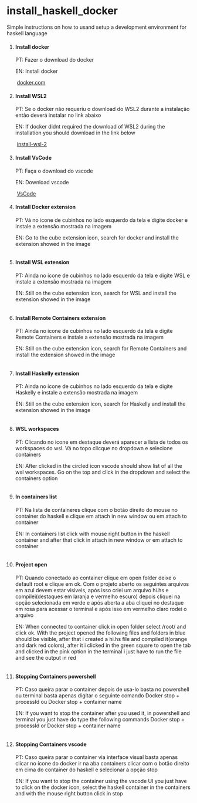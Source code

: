 # install_haskell_docker
Simple instructions on how to usand setup a development environment for haskell language

<ol>
    <li>
        <h4>Install docker</h4>
        <p>PT: Fazer o download do docker</p>
        <p>EN: Install docker</p>
        <img src="https://github.com/KevinDaSilvaS/install_haskell_docker/blob/master/images/docker.jpg" alt="">
        <a href="https://www.docker.com/">docker.com </a>
    </li>
    
 <li>
        <h4>Install WSL2</h4>
        <p>PT: Se o docker não requeriu o download do WSL2 durante a instalação então deverá instalar no link abaixo</p>
        <p>EN: If docker didnt required the download of WSL2 during the installation you should download in the link below</p>
        <img src="https://github.com/KevinDaSilvaS/install_haskell_docker/blob/master/images/wsl2.png" alt="">
        <a href="https://docs.microsoft.com/pt-br/windows/wsl/install-win10#step-2---update-to-wsl-2">install-wsl-2 </a>
    </li>
    
   <li>
        <h4>Install VsCode</h4>
        <p>PT: Faça o download do vscode</p>
        <p>EN: Download vscode</p>
        <img src="https://github.com/KevinDaSilvaS/install_haskell_docker/blob/master/images/vscode.png" alt="">
        <a href="https://code.visualstudio.com/">VsCode </a>
    </li>
    
   <li>
        <h4>Install Docker extension</h4>
        <p>PT: Vá no icone de cubinhos no lado esquerdo da tela e digite docker e instale a extensão mostrada na imagem</p>
        <p>EN: Go to the cube extension icon, search for docker and install the extension showed in the image</p>
        <img src="https://github.com/KevinDaSilvaS/install_haskell_docker/blob/master/images/docker_extension.jpg" alt="">
    </li>
    
   <li>
        <h4>Install WSL extension</h4>
        <p>PT: Ainda no icone de cubinhos no lado esquerdo da tela e digite WSL e instale a extensão mostrada na imagem</p>
        <p>EN: Still on the cube extension icon, search for WSL and install the extension showed in the image</p>
        <img src="https://github.com/KevinDaSilvaS/install_haskell_docker/blob/master/images/wsl_extension.jpg" alt="">
    </li>
    
   <li>
        <h4>Install Remote Containers extension</h4>
        <p>PT: Ainda no icone de cubinhos no lado esquerdo da tela e digite Remote Containers e instale a extensão mostrada na imagem</p>
        <p>EN: Still on the cube extension icon, search for Remote Containers and install the extension showed in the image</p>
        <img src="https://github.com/KevinDaSilvaS/install_haskell_docker/blob/master/images/containers_extension.jpg" alt="">
    </li>
    
   <li>
        <h4>Install Haskelly extension</h4>
        <p>PT: Ainda no icone de cubinhos no lado esquerdo da tela e digite Haskelly e instale a extensão mostrada na imagem</p>
        <p>EN: Still on the cube extension icon, search for Haskelly and install the extension showed in the image</p>
        <img src="https://github.com/KevinDaSilvaS/install_haskell_docker/blob/master/images/haskelly_extension.jpg" alt="">
    </li>
    
   <li>
        <h4>WSL workspaces</h4>
        <p>PT: Clicando no icone em destaque deverá aparecer a lista de todos os workspaces do wsl. Vá no topo clicque no dropdown e selecione containers</p>
        <p>EN: After clicked in the circled icon vscode should show list of all the wsl workspaces. Go on the top and click in the dropdown and select the containers option</p>
        <img src="https://github.com/KevinDaSilvaS/install_haskell_docker/blob/master/images/containers_list.jpg" alt="">
    </li>
    
   <li>
        <h4>In containers list</h4>
        <p>PT: Na lista de containeres clique com o botão direito do mouse no container do haskell e clique em attach in new window ou em attach to container</p>
        <p>EN: In containers list click with mouse right button in the haskell container and after that click in attach in new window or em attach to container</p>
        <img src="https://github.com/KevinDaSilvaS/install_haskell_docker/blob/master/images/open_container.jpg" alt="">
    </li>
    
   <li>
        <h4>Project open</h4>
        <p>PT: Quando conectado ao container clique em  open folder deixe o default root e clique em ok. Com o projeto aberto os seguintes arquivos em azul devem estar visiveis, após isso criei um arquivo hi.hs e compilei(destaques em laranja e vermelho escuro) depois cliquei na opção selecionada em verde e após aberta a aba cliquei no destaque em rosa para acessar o terminal e após isso em vermelho claro rodei o arquivo</p>
        <p>EN: When connected to container click in open folder select /root/ and click ok. With the project opened the following files and folders in blue should be visible, after that i created a hi.hs file and compiled it(orange and dark red colors), after it i clicked in the green square to open the tab and clicked in the pink option in the terminal i just have to run the file and see the output in red</p>
        <img src="https://github.com/KevinDaSilvaS/install_haskell_docker/blob/master/images/projetoaberto.jpg" alt="">
    </li>
    
<li>
        <h4>Stopping Containers powershell</h4>
        <p>PT: Caso queira parar o container depois de usa-lo basta no powershell ou terminal basta apenas digitar o seguinte comando Docker stop + processId ou Docker stop + container name</p>
        <p>EN: If you want to stop the container after you used it, in powershell and terminal you just have do type the following commands Docker stop + processId or Docker stop + container name</p>
        <img src="https://github.com/KevinDaSilvaS/install_haskell_docker/blob/master/images/list_stop.jpg" alt="">
    </li>
 <li>
        <h4>Stopping Containers vscode</h4>
        <p>PT: Caso queira parar o container via interface visual basta apenas clicar no icone do docker ir na aba containers clicar com o botão direito em cima do container do haskell e selecionar a opção stop</p>
        <p>EN: If you want to stop the container using the vscode UI you just have to click on the docker icon, select the haskell container in the containers and with the mouse right button click in stop</p>
        <img src="https://github.com/KevinDaSilvaS/install_haskell_docker/blob/master/images/parando_via_vscode.jpg" alt="">
    </li>
